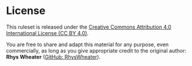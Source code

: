 # License

This ruleset is released under the [Creative Commons Attribution 4.0 International License (CC BY 4.0)](https://creativecommons.org/licenses/by/4.0/).

You are free to share and adapt this material for any purpose, even commercially, as long as you give appropriate credit to the original author: **Rhys Wheater** ([GitHub: RhysWheater](https://github.com/RhysWheater)).